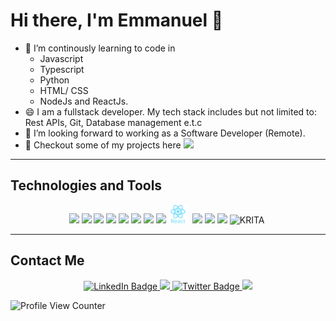 # Hi there, I'm Emmanuel 👋 #
* 🌱 I’m continously learning to code in
  * Javascript
  * Typescript
  * Python
  * HTML/ CSS
  * NodeJs and ReactJs.
* 😄 I am a fullstack developer. My tech stack includes but not limited to: Rest APIs, Git, Database management e.t.c
* 👯 I’m looking forward to working as a Software Developer (Remote).
* 🔭 Checkout some of my projects here  <a href="https://iemmanuel104.github.io"><img src="https://img.shields.io/badge/Portfolio-blue?style=for- thebadge&logoColor=white" target = "_blank"/></a>

---

## Technologies and Tools ##

<div align="center">
   <img src="https://img.shields.io/badge/Python-14354C?style=for-the-badge&logo=python&logoColor=white" height="30"/>
  <img src="https://img.shields.io/badge/JavaScript-323330?style=for-the-badge&logo=javascript&logoColor=F7DF1E" height="30"/>
  <img src="https://img.shields.io/badge/-Typescript-blue?style=for-the-badge&logo=typescript&logoColor=white" height="30"/>
  <img src="https://img.shields.io/badge/-Node.js-green?style=for-the-badge&logo=node.js&logoColor=white" height="30"/>  
  <img src="https://img.shields.io/badge/-ExpressJS-grey?style=for-the-badge&logo=express&logoColor=white" height="30"/>
  <img src="https://img.shields.io/badge/PostgreSQL-Database-336791?style=flat-square&logo=postgresql&logoColor=lightblue" height="30" />
  <img src="https://img.shields.io/badge/-MongoDB-brightgreen?style=for-the-badge&logo=mongodb&logoColor=white" height="30"/>
  <img src="https://img.shields.io/badge/Git-F05032?style=for-the-badge&logo=git&logoColor=white" height="30"/>
  <img src="https://github.com/devicons/devicon/blob/master/icons/react/react-original-wordmark.svg" title="React" alt="React" height="30"/>&nbsp;
  <img src="https://img.shields.io/badge/HTML5-E34F26?style=for-the-badge&logo=html5&logoColor=white" height="30"/>
  <img src="https://img.shields.io/badge/CSS3-1572B6?style=for-the-badge&logo=css3&logoColor=white" height="30"/>
 <img src="https://img.shields.io/badge/Ghost-Templating%20Engine-738A94?style=flat-square&logo=ghost height="30"/>
  <img src="https://img.shields.io/badge/Krita-203759?style=for-the-badge&logo=krita&logoColor=EEF37B" title="KRITA" alt="KRITA" height="30"/>&nbsp;
</div>

---

## Contact Me ##

<div id="badges" align="center">
  <a href="https://www.linkedin.com/in/emmanuel-umukoro-2199a5189">
    <img src="https://img.shields.io/badge/LinkedIn-blue?style=for-the-badge&logo=linkedin&logoColor=white" alt="LinkedIn Badge"/>
  </a>
  <a href="Emmanuel.umukoro22@gmail.com">
    <img src = https://img.shields.io/badge/Gmail-D14836?style=for-the-badge&logo=gmail&logoColor=white>
  </a>
  <a href="https://twitter.com/EmmanuelUmukor0?t=D89llY3Z1G8jShMuK4HTzg&s=09">
    <img src="https://img.shields.io/badge/Twitter-blue?style=for-the-badge&logo=twitter&logoColor=white" alt="Twitter Badge"/>
  </a>
   <a href="https://dev.to/iEmmanuel104">
    <img src="https://img.shields.io/badge/dev.to-0A0A0A?style=for-the-badge&logo=devdotto&logoColor=white"/>
  </a>
</div>


![Profile View Counter](https://komarev.com/ghpvc/?username=iEmmanuel104)
